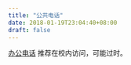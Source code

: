 ```yaml
---
title: "公共电话"
date: 2018-01-19T23:04:40+08:00
draft: false
---
```


[办公电话](http://www0.hdu.edu.cn/service/tel_office.html) 推荐在校内访问，可能过时。